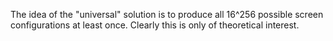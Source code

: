 The idea of the "universal" solution is to produce all 16^256 possible screen
configurations at least once. Clearly this is only of theoretical interest.
